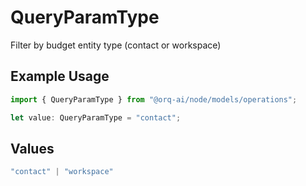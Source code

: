 # QueryParamType

Filter by budget entity type (contact or workspace)

## Example Usage

```typescript
import { QueryParamType } from "@orq-ai/node/models/operations";

let value: QueryParamType = "contact";
```

## Values

```typescript
"contact" | "workspace"
```